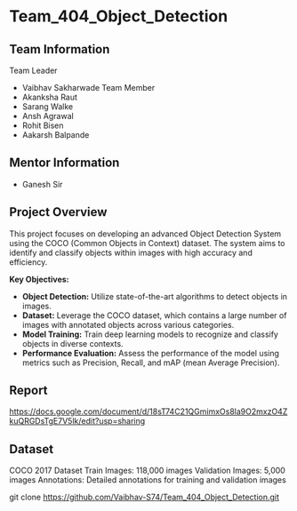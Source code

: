 # Team_404_Object_Detection
## Team Information
Team Leader
- Vaibhav Sakharwade
Team Member
- Akanksha Raut
- Sarang Walke
- Ansh Agrawal
- Rohit Bisen
- Aakarsh Balpande

  


## Mentor Information
- Ganesh Sir

## Project Overview
This project focuses on developing an advanced Object Detection System using the COCO (Common Objects in Context) dataset. The system aims to identify and classify objects within images with high accuracy and efficiency.

**Key Objectives:**
- **Object Detection:** Utilize state-of-the-art algorithms to detect objects in images.
- **Dataset:** Leverage the COCO dataset, which contains a large number of images with annotated objects across various categories.
- **Model Training:** Train deep learning models to recognize and classify objects in diverse contexts.
- **Performance Evaluation:** Assess the performance of the model using metrics such as Precision, Recall, and mAP (mean Average Precision).


## Report 
https://docs.google.com/document/d/18sT74C21QGmimxOs8la9O2mxzO4ZkuQRGDsTgE7V5lk/edit?usp=sharing

## Dataset
COCO 2017 Dataset
Train Images: 118,000 images
Validation Images: 5,000 images
Annotations: Detailed annotations for training and validation images

git clone https://github.com/Vaibhav-S74/Team_404_Object_Detection.git

